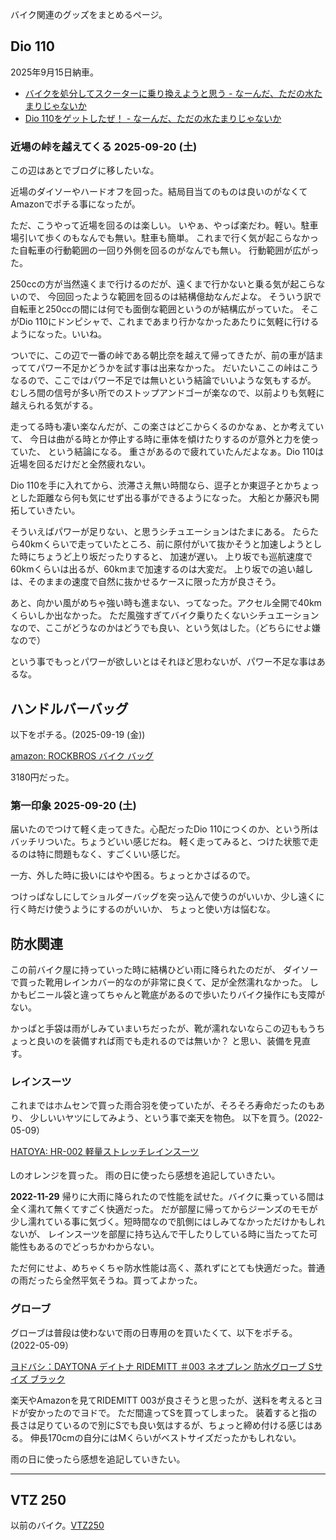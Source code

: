 バイク関連のグッズをまとめるページ。

## Dio 110

2025年9月15日納車。

- [バイクを処分してスクーターに乗り換えようと思う - なーんだ、ただの水たまりじゃないか](https://karino2.github.io/2025/09/12/switch_from_bike_to_scooter.html)
- [Dio 110をゲットしたぜ！ - なーんだ、ただの水たまりじゃないか](https://karino2.github.io/2025/09/15/dio_first_impression.html)

### 近場の峠を越えてくる 2025-09-20 (土)

この辺はあとでブログに移したいな。

近場のダイソーやハードオフを回った。結局目当てのものは良いのがなくてAmazonでポチる事になったが。

ただ、こうやって近場を回るのは楽しい。
いやぁ、やっぱ楽だわ。軽い。駐車場引いて歩くのもなんでも無い。駐車も簡単。
これまで行く気が起こらなかった自転車の行動範囲の一回り外側を回るのがなんでも無い。
行動範囲が広がった。

250ccの方が当然遠くまで行けるのだが、遠くまで行かないと乗る気が起こらないので、
今回回ったような範囲を回るのは結構億劫なんだよな。
そういう訳で自転車と250ccの間には何でも面倒な範囲というのが結構広がっていた。
そこがDio 110にドンピシャで、これまであまり行かなかったあたりに気軽に行けるようになった。いいね。

ついでに、この辺で一番の峠である朝比奈を越えて帰ってきたが、前の車が詰まっててパワー不足かどうかを試す事は出来なかった。
だいたいここの峠はこうなるので、ここではパワー不足では無いという結論でいいような気もするが。
むしろ間の信号が多い所でのストップアンドゴーが楽なので、以前よりも気軽に越えられる気がする。

走ってる時も凄い楽なんだが、この楽さはどこからくるのかなぁ、とか考えていて、
今日は曲がる時とか停止する時に車体を傾けたりするのが意外と力を使っていた、
という結論になる。
重さがあるので疲れていたんだよなぁ。Dio 110は近場を回るだけだと全然疲れない。

Dio 110を手に入れてから、渋滞さえ無い時間なら、逗子とか東逗子とかちょっとした距離なら何も気にせず出る事ができるようになった。
大船とか藤沢も開拓していきたい。

そういえばパワーが足りない、と思うシチュエーションはたまにある。
たらたら40kmくらいで走っていたところ、前に原付がいて抜かそうと加速しようとした時にちょうど上り坂だったりすると、
加速が遅い。
上り坂でも巡航速度で60kmくらいは出るが、60kmまで加速するのは大変だ。
上り坂での追い越しは、そのままの速度で自然に抜かせるケースに限った方が良さそう。

あと、向かい風がめちゃ強い時も進まない、ってなった。アクセル全開で40kmくらいしか出なかった。
ただ風強すぎてバイク乗りたくないシチュエーションなので、ここがどうなのかはどうでも良い、という気はした。（どちらにせよ嫌なので）

という事でもっとパワーが欲しいとはそれほど思わないが、パワー不足な事はあるな。

## ハンドルバーバッグ

以下をポチる。(2025-09-19 (金))

[amazon: ROCKBROS バイク バッグ](https://amzn.to/46sisIV)

3180円だった。

### 第一印象 2025-09-20 (土)

届いたのでつけて軽く走ってきた。心配だったDio 110につくのか、という所はバッチリついた。ちょうどいい感じだね。
軽く走ってみると、つけた状態で走るのは特に問題もなく、すごくいい感じだ。

一方、外した時に扱いにはやや困る。ちょっとかさばるので。

つけっぱなしにしてショルダーバッグを突っ込んで使うのがいいか、少し遠くに行く時だけ使うようにするのがいいか、
ちょっと使い方は悩むな。

## 防水関連

この前バイク屋に持っていった時に結構ひどい雨に降られたのだが、
ダイソーで買った靴用レインカバー的なのが非常に良くて、足が全然濡れなかった。
しかもビニール袋と違ってちゃんと靴底があるので歩いたりバイク操作にも支障がない。

かっぱと手袋は雨がしみていまいちだったが、靴が濡れないならこの辺ももうちょっと良いのを装備すれば雨でも走れるのでは無いか？
と思い、装備を見直す。

### レインスーツ

これまではホムセンで買った雨合羽を使っていたが、そろそろ寿命だったのもあり、
少しいいヤツにしてみよう、という事で楽天を物色。
以下を買う。(2022-05-09）

<a href="https://hb.afl.rakuten.co.jp/ichiba/276c9280.0c50a22c.276c9281.538d72d2/?pc=https%3A%2F%2Fitem.rakuten.co.jp%2Fhatoya-2%2Fsm20210416001%2F&link_type=pict&ut=eyJwYWdlIjoiaXRlbSIsInR5cGUiOiJwaWN0Iiwic2l6ZSI6IjI0MHgyNDAiLCJuYW0iOjEsIm5hbXAiOiJyaWdodCIsImNvbSI6MSwiY29tcCI6ImRvd24iLCJwcmljZSI6MSwiYm9yIjoxLCJjb2wiOjEsImJidG4iOjEsInByb2QiOjAsImFtcCI6ZmFsc2V9" target="_blank" rel="nofollow sponsored noopener" style="word-wrap:break-word;"  >HATOYA: HR-002 軽量ストレッチレインスーツ<br><img src="https://hbb.afl.rakuten.co.jp/hgb/276c9280.0c50a22c.276c9281.538d72d2/?me_id=1389765&item_id=11203147&pc=https%3A%2F%2Fthumbnail.image.rakuten.co.jp%2F%400_mall%2Fhatoya-2%2Fcabinet%2Fyamaoka_1%2Fsm20210416001_1.jpg%3F_ex%3D240x240&s=240x240&t=pict" border="0" style="margin:2px" alt="" title=""></a>

Lのオレンジを買った。
雨の日に使ったら感想を追記していきたい。

**2022-11-29** 帰りに大雨に降られたので性能を試せた。バイクに乗っている間は全く濡れて無くてすごく快適だった。
だが部屋に帰ってからジーンズのモモが少し濡れている事に気づく。短時間なので肌側にはしみてなかっただけかもしれないが、
レインスーツを部屋に持ち込んで干したりしている時に当たってた可能性もあるのでどっちかわからない。

ただ何にせよ、めちゃくちゃ防水性能は高く、蒸れずにとても快適だった。普通の雨だったら全然平気そうね。買ってよかった。


### グローブ

グローブは普段は使わないで雨の日専用のを買いたくて、以下をポチる。(2022-05-09）

[ヨドバシ：DAYTONA デイトナ RIDEMITT ＃003 ネオプレン 防水グローブ Sサイズ ブラック](https://www.yodobashi.com/product/100000001003372551/)

楽天やAmazonを見てRIDEMITT 003が良さそうと思ったが、送料を考えるとヨドが安かったのでヨドで。
ただ間違ってSを買ってしまった。
装着すると指の長さは足りているので別にSでも良い気はするが、ちょっと締め付ける感じはある。
伸長170cmの自分にはMくらいがベストサイズだったかもしれない。

雨の日に使ったら感想を追記していきたい。

----

## VTZ 250

以前のバイク。[VTZ250](VTZ250)
